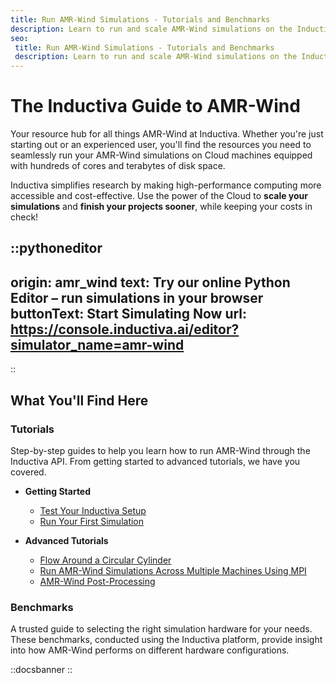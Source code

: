 ```yaml
---
title: Run AMR-Wind Simulations - Tutorials and Benchmarks
description: Learn to run and scale AMR-Wind simulations on the Inductiva.AI Cloud HPC platform. Explore tutorials and benchmarks to build efficient CFD workflows.
seo:
 title: Run AMR-Wind Simulations - Tutorials and Benchmarks
 description: Learn to run and scale AMR-Wind simulations on the Inductiva.AI Cloud HPC platform. Explore tutorials and benchmarks to build efficient CFD workflows.
---
```



# The Inductiva Guide to AMR-Wind
Your resource hub for all things AMR-Wind at Inductiva. Whether you're just starting out or an experienced user, you'll find the resources you need to seamlessly run your AMR-Wind simulations on Cloud machines equipped with hundreds of cores and terabytes of disk space.

Inductiva simplifies research by making high-performance computing more accessible and cost-effective. Use the power of the Cloud to **scale your simulations** and **finish your projects sooner**, while keeping your costs in check! 

::pythoneditor
---
origin: amr_wind
text: Try our online Python Editor – run simulations in your browser
buttonText: Start Simulating Now
url: https://console.inductiva.ai/editor?simulator_name=amr-wind
---
::


## What You'll Find Here


### Tutorials
Step-by-step guides to help you learn how to run AMR-Wind through the Inductiva API. From getting started to advanced tutorials, we have you covered.

* **Getting Started**
    - [Test Your Inductiva Setup](amr-wind/tutorials/setup-test)
    - [Run Your First Simulation](amr-wind/tutorials/quick-start)

* **Advanced Tutorials**
    - [Flow Around a Circular Cylinder](amr-wind/tutorials/run-flow-cylinder-case)
    - [Run AMR-Wind Simulations Across Multiple Machines Using MPI](amr-wind/tutorials/mpi-cluster-tutorial)
    - [AMR-Wind Post-Processing](amr-wind/visualization/yt-for-post-processing)

### Benchmarks
A trusted guide to selecting the right simulation hardware for your needs. These benchmarks, conducted using the Inductiva platform, provide insight into how AMR-Wind performs on different hardware configurations.

::docsbanner
::
